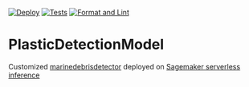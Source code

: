 [![Deploy](https://github.com/OceanEcoWatch/sagemaker_deploy/actions/workflows/deploy.yml/badge.svg)](https://github.com/OceanEcoWatch/sagemaker_deploy/actions/workflows/deploy.yml)
[![Tests](https://github.com/OceanEcoWatch/sagemaker_deploy/actions/workflows/tests.yml/badge.svg)](https://github.com/OceanEcoWatch/sagemaker_deploy/actions/workflows/tests.yml)
[![Format and Lint](https://github.com/OceanEcoWatch/sagemaker_deploy/actions/workflows/format_lint.yml/badge.svg)](https://github.com/OceanEcoWatch/sagemaker_deploy/actions/workflows/format_lint.yml)

# PlasticDetectionModel

Customized [marinedebrisdetector](https://github.com/MarcCoru/marinedebrisdetector/tree/main) deployed on [Sagemaker serverless inference](https://docs.aws.amazon.com/sagemaker/latest/dg/serverless-endpoints.html)
